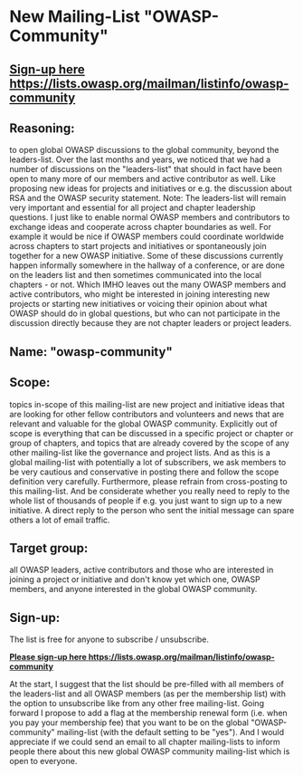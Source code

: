 # New Mailing-List "OWASP-Community"

## **[Sign-up here <https://lists.owasp.org/mailman/listinfo/owasp-community>](https://lists.owasp.org/mailman/listinfo/owasp-community)**

## Reasoning:

to open global OWASP discussions to the global community, beyond the
leaders-list. Over the last months and years, we noticed that we had a
number of discussions on the "leaders-list" that should in fact have
been open to many more of our members and active contributor as well.
Like proposing new ideas for projects and initiatives or e.g. the
discussion about RSA and the OWASP security statement. Note: The
leaders-list will remain very important and essential for all project
and chapter leadership questions. I just like to enable normal OWASP
members and contributors to exchange ideas and cooperate across chapter
boundaries as well. For example it would be nice if OWASP members could
coordinate worldwide across chapters to start projects and initiatives
or spontaneously join together for a new OWASP initiative. Some of these
discussions currently happen informally somewhere in the hallway of a
conference, or are done on the leaders list and then sometimes
communicated into the local chapters - or not. Which IMHO leaves out the
many OWASP members and active contributors, who might be interested in
joining interesting new projects or starting new initiatives or voicing
their opinion about what OWASP should do in global questions, but who
can not participate in the discussion directly because they are not
chapter leaders or project leaders.

## Name: "owasp-community"

## Scope:

topics in-scope of this mailing-list are new project and initiative
ideas that are looking for other fellow contributors and volunteers and
news that are relevant and valuable for the global OWASP community.
Explicitly out of scope is everything that can be discussed in a
specific project or chapter or group of chapters, and topics that are
already covered by the scope of any other mailing-list like the
governance and project lists. And as this is a global mailing-list with
potentially a lot of subscribers, we ask members to be very cautious and
conservative in posting there and follow the scope definition very
carefully. Furthermore, please refrain from cross-posting to this
mailing-list. And be considerate whether you really need to reply to the
whole list of thousands of people if e.g. you just want to sign up to a
new initiative. A direct reply to the person who sent the initial
message can spare others a lot of email traffic.

## Target group:

all OWASP leaders, active contributors and those who are interested in
joining a project or initiative and don't know yet which one, OWASP
members, and anyone interested in the global OWASP community.

## Sign-up:

The list is free for anyone to subscribe / unsubscribe.

**[Please sign-up here
<https://lists.owasp.org/mailman/listinfo/owasp-community>](https://lists.owasp.org/mailman/listinfo/owasp-community)**

At the start, I suggest that the list should be pre-filled with all
members of the leaders-list and all OWASP members (as per the membership
list) with the option to unsubscribe like from any other free
mailing-list. Going forward I propose to add a flag at the membership
renewal form (i.e. when you pay your membership fee) that you want to be
on the global "OWASP-community" mailing-list (with the default setting
to be "yes"). And I would appreciate if we could send an email to all
chapter mailing-lists to inform people there about this new global OWASP
community mailing-list which is open to everyone.